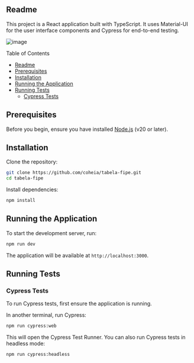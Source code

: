 ## Readme

This project is a React application built with TypeScript. It uses Material-UI for the user interface components and Cypress for end-to-end testing.

![image](https://github.com/coheia/tabela-fipe/assets/5176595/354c7b33-49ff-4b0e-97b2-e65bccee7c07)

Table of Contents

- [Readme](#readme)
- [Prerequisites](#prerequisites)
- [Installation](#installation)
- [Running the Application](#running-the-application)
- [Running Tests](#running-tests)
  - [Cypress Tests](#cypress-tests)

Prerequisites
-------------

Before you begin, ensure you have installed [Node.js](https://nodejs.org/) (v20 or later).

Installation
------------

Clone the repository:

```bash
git clone https://github.com/coheia/tabela-fipe.git
cd tabela-fipe
```

Install dependencies:

```bash
npm install
```

Running the Application
-----------------------

To start the development server, run:

```bash
npm run dev
```

The application will be available at `http://localhost:3000`.

Running Tests
-------------

### Cypress Tests

To run Cypress tests, first ensure the application is running.

In another terminal, run Cypress:

```bash
npm run cypress:web
```

This will open the Cypress Test Runner. You can also run Cypress tests in headless mode:

```bash
npm run cypress:headless
```

